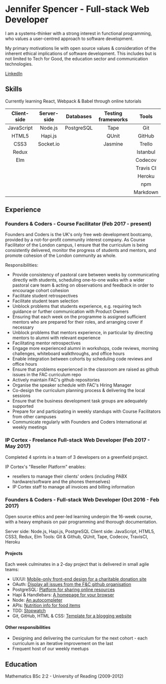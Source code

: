 # Jennifer Spencer - Full-stack Web Developer
I am a systems-thinker with a strong interest in functional programming, who values a user-centred approach to software development.

My primary motivations lie with open source values & consideration of the inherent ethical implications of software development. This includes but is not limited to Tech for Good, the education sector and communication technologies.

[LinkedIn](https://www.linkedin.com/in/jsms90/)

## Skills
Currently learning React, Webpack & Babel through online tutorials

| Client-side            | Server-side        | Databases     | Testing frameworks  | Tools                     |
|:----------------------:|:------------------:|:-------------:|:-------------------:|:-------------------------:|
| JavaScript             | Node.js            | PostgreSQL    | Tape                | Git                       |
| HTML5                  | Hapi.js            |               | QUnit               | GitHub                    |
| CSS3                   | Socket.io          |               | Jasmine             | Trello                    |
| Redux                  |                    |               |                     | Istanbul                  |
| Elm                    |                    |               |                     | Codecov                   |
|                        |                    |               |                     | Travis CI                 |
|                        |                    |               |                     | Heroku                    |
|                        |                    |               |                     | npm                       |
|                        |                    |               |                     | Markdown                  |

## Experience
### Founders & Coders - Course Facilitator (Feb 2017 - present)
Founders and Coders is the UK's only free web development bootcamp, provided by a not-for-profit community interest company. As Course Facilitator of the London campus, I ensure that the curriculum is being consistently delivered, monitor the progress of students and mentors, and promote cohesion of the London community as whole.

Responsibilities:
- Provide consistency of pastoral care between weeks by communicating directly with students, scheduling one-to-one walks with a wider pastoral care team & acting on observations and feedback in order to encourage cohort cohesion
- Facilitate student retrospectives
- Facilitate student team selection
- Unblock problems that students experience, e.g. requiring tech guidance or further communication with Product Owners
- Ensuring that each week on the programme is assigned sufficient mentors who are prepared for their roles, and arranging cover if necessary
- Unblock problems that mentors experience, in particular by directing mentors to alumni with relevant experience
- Facilitating mentor retrospectives
- Engage more experienced alumni in workshops, code reviews, morning challenges, whiteboard walkthroughs, and office hours
- Enable integration between cohorts by scheduling code reviews and office hours
- Ensure that problems experienced in the classroom are raised as github issues in the FAC curriculum repo
- Actively maintain FAC's github repositories
- Organise the speaker schedule with FAC's Hiring Manager
- Co-design the curriculum planning process & delivering the local sessions
- Ensure that the business development task groups are adequately supported
- Prepare for and participating in weekly standups with Course Facilitators from other campuses
- Communicate regularly with Founders and Coders International at weekly meetings

### IP Cortex - Freelance Full-stack Web Developer (Feb 2017 - May 2017)
Completed 4 sprints in a team of 3 developers on a greenfield project.

IP Cortex's "Reseller Platform" enables:
- resellers to manage their clients' orders (including PABX hardware/software and the phones themselves)
- IP Cortex staff to manage all invoices and billing information

### Founders & Coders - Full-stack Web Developer (Oct 2016 - Feb 2017)
Open source ethics and peer-led learning underpin the 16-week course, with a heavy emphasis on pair programming and thorough documentation.

Server side: Node.js, Hapi.js, PostgreSQL
Client side: JavaScript, HTML5, CSS3, Redux, Elm
Tools: Git & Github, QUnit, Tape, Codecov, TravisCI, Heroku

#### Projects
Each week culminates in a 2-day project that is delivered in small agile teams:
- UX/UI: [Mobile-only front-end design for a charitable donation site](https://fac9.github.io/future-leaders/index.html)
- OAuth: [Display all issues from the F&C github organisation](https://github.com/seals-of-approval/dish-board/yhttps://github.com/seals-of-approval/dish-board/)
- PostgreSQL: [Platform for sharing online resources](https://github.com/foundersandcoders/resource-sharing)
- Hapi & Handlebars: [A homepage for your browser](https://github.com/fac-u/take-me-away)
- Node: [An autocompleter](https://github.com/fac-u/autocompleter/)
- APIs: [Nutrition info for food items](https://github.com/Cool-Computer-Club/nutrition-advice)
- TDD: [Stopwatch](https://github.com/Cool-Computer-Club/stop-watch-2)
- Git, GitHub, HTML & CSS: [Template for a blogging website](https://github.com/Cool-Computer-Club/blog)

#### Other responsibilities
- Designing and delivering the curriculum for the next cohort - each curriculum is an iterative improvement on the last
- Frequent host of our weekly meetups

## Education
Mathematics BSc 2:2 - University of Reading (2009-2012)
